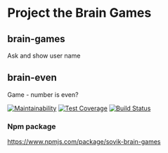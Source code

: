 # Project the Brain Games

## brain-games
Ask and show user name

## brain-even
Game - number is even?

[![Maintainability](https://api.codeclimate.com/v1/badges/e561a4339377d6ce7223/maintainability)](https://codeclimate.com/github/akochemasov/project-lvl1-s132/maintainability)
[![Test Coverage](https://api.codeclimate.com/v1/badges/e561a4339377d6ce7223/test_coverage)](https://codeclimate.com/github/akochemasov/project-lvl1-s132/test_coverage)
[![Build Status](https://travis-ci.org/akochemasov/project-lvl1-s132.svg)](https://travis-ci.org/akochemasov/project-lvl1-s132)

### Npm package
https://www.npmjs.com/package/sovik-brain-games
